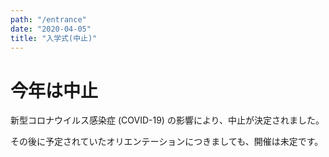 ```yaml
---
path: "/entrance"
date: "2020-04-05"
title: "入学式(中止)"
---
```


# 今年は中止

新型コロナウイルス感染症 (COVID-19) の影響により、中止が決定されました。

その後に予定されていたオリエンテーションにつきましても、開催は未定です。

